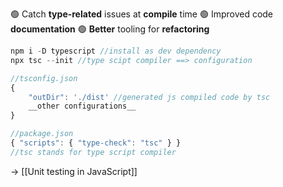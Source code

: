 🟢 Catch **type-related** issues at **compile** time
🟢 Improved code **documentation**
🟢 **Better** tooling for **refactoring**

```js
npm i -D typescript //install as dev dependency 
npx tsc --init //type scipt compiler ==> configuration

//tsconfig.json
{
	"outDir": './dist' //generated js compiled code by tsc
	__other configurations__
}

//package.json
{ "scripts": { "type-check": "tsc" } }
//tsc stands for type script compiler
```

→ [[Unit testing in JavaScript]]